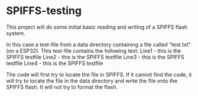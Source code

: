 # SPIFFS-testing
This project will do some initial basic reading and writing of a SPIFFS flash system.

In this case a test-file from a data directory containing a file called "test.txt" (on a ESP32). 
This test-file contains the following text:
Line1  - this is the SPIFFS testfile 
Line2  - this is the SPIFFS testfile 
Line3  - this is the SPIFFS testfile 
Line4  - this is the SPIFFS testfile

The code will first try to locate the file in SPIFFS.
If it cannot find the code, it will try to locate the file in the data directory
and write the file onto the SPIFFS flash.
It will not try to format the flash.






